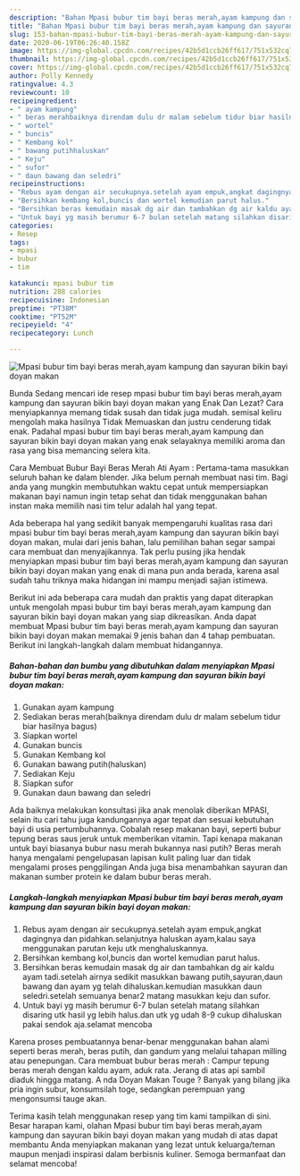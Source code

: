 ```yaml
---
description: "Bahan Mpasi bubur tim bayi beras merah,ayam kampung dan sayuran bikin bayi doyan makan | Cara Buat Mpasi bubur tim bayi beras merah,ayam kampung dan sayuran bikin bayi doyan makan Yang Bikin Ngiler"
title: "Bahan Mpasi bubur tim bayi beras merah,ayam kampung dan sayuran bikin bayi doyan makan | Cara Buat Mpasi bubur tim bayi beras merah,ayam kampung dan sayuran bikin bayi doyan makan Yang Bikin Ngiler"
slug: 153-bahan-mpasi-bubur-tim-bayi-beras-merah-ayam-kampung-dan-sayuran-bikin-bayi-doyan-makan-cara-buat-mpasi-bubur-tim-bayi-beras-merah-ayam-kampung-dan-sayuran-bikin-bayi-doyan-makan-yang-bikin-ngiler
date: 2020-06-19T06:26:40.158Z
image: https://img-global.cpcdn.com/recipes/42b5d1ccb26ff617/751x532cq70/mpasi-bubur-tim-bayi-beras-merahayam-kampung-dan-sayuran-bikin-bayi-doyan-makan-foto-resep-utama.jpg
thumbnail: https://img-global.cpcdn.com/recipes/42b5d1ccb26ff617/751x532cq70/mpasi-bubur-tim-bayi-beras-merahayam-kampung-dan-sayuran-bikin-bayi-doyan-makan-foto-resep-utama.jpg
cover: https://img-global.cpcdn.com/recipes/42b5d1ccb26ff617/751x532cq70/mpasi-bubur-tim-bayi-beras-merahayam-kampung-dan-sayuran-bikin-bayi-doyan-makan-foto-resep-utama.jpg
author: Polly Kennedy
ratingvalue: 4.3
reviewcount: 10
recipeingredient:
- " ayam kampung"
- " beras merahbaiknya direndam dulu dr malam sebelum tidur biar hasilnya bagus"
- " wortel"
- " buncis"
- " Kembang kol"
- " bawang putihhaluskan"
- " Keju"
- " sufor"
- " daun bawang dan seledri"
recipeinstructions:
- "Rebus ayam dengan air secukupnya.setelah ayam empuk,angkat dagingnya dan pidahkan.selanjutnya haluskan ayam,kalau saya menggunakan parutan keju utk menghaluskannya."
- "Bersihkan kembang kol,buncis dan wortel kemudian parut halus."
- "Bersihkan beras kemudain masak dg air dan tambahkan dg air kaldu ayam tadi.setelah airnya sedikit masukkan bawang putih,sayuran,daun bawang dan ayam yg telah dihaluskan.kemudian masukkan daun seledri.setelah semuanya benar2 matang masukkan keju dan sufor."
- "Untuk bayi yg masih berumur 6-7 bulan setelah matang silahkan disaring utk hasil yg lebih halus.dan utk yg udah 8-9 cukup dihaluskan pakai sendok aja.selamat mencoba"
categories:
- Resep
tags:
- mpasi
- bubur
- tim

katakunci: mpasi bubur tim 
nutrition: 288 calories
recipecuisine: Indonesian
preptime: "PT38M"
cooktime: "PT52M"
recipeyield: "4"
recipecategory: Lunch

---
```



![Mpasi bubur tim bayi beras merah,ayam kampung dan sayuran bikin bayi doyan makan](https://img-global.cpcdn.com/recipes/42b5d1ccb26ff617/751x532cq70/mpasi-bubur-tim-bayi-beras-merahayam-kampung-dan-sayuran-bikin-bayi-doyan-makan-foto-resep-utama.jpg)

Bunda Sedang mencari ide resep mpasi bubur tim bayi beras merah,ayam kampung dan sayuran bikin bayi doyan makan yang Enak Dan Lezat? Cara menyiapkannya memang tidak susah dan tidak juga mudah. semisal keliru mengolah maka hasilnya Tidak Memuaskan dan justru cenderung tidak enak. Padahal mpasi bubur tim bayi beras merah,ayam kampung dan sayuran bikin bayi doyan makan yang enak selayaknya memiliki aroma dan rasa yang bisa memancing selera kita.

Cara Membuat Bubur Bayi Beras Merah Ati Ayam : Pertama-tama masukkan seluruh bahan ke dalam blender. Jika belum pernah membuat nasi tim. Bagi anda yang mungkin membutuhkan waktu cepat untuk mempersiapkan makanan bayi namun ingin tetap sehat dan tidak menggunakan bahan instan maka memilih nasi tim telur adalah hal yang tepat.

Ada beberapa hal yang sedikit banyak mempengaruhi kualitas rasa dari mpasi bubur tim bayi beras merah,ayam kampung dan sayuran bikin bayi doyan makan, mulai dari jenis bahan, lalu pemilihan bahan segar sampai cara membuat dan menyajikannya. Tak perlu pusing jika hendak menyiapkan mpasi bubur tim bayi beras merah,ayam kampung dan sayuran bikin bayi doyan makan yang enak di mana pun anda berada, karena asal sudah tahu triknya maka hidangan ini mampu menjadi sajian istimewa.


Berikut ini ada beberapa cara mudah dan praktis yang dapat diterapkan untuk mengolah mpasi bubur tim bayi beras merah,ayam kampung dan sayuran bikin bayi doyan makan yang siap dikreasikan. Anda dapat membuat Mpasi bubur tim bayi beras merah,ayam kampung dan sayuran bikin bayi doyan makan memakai 9 jenis bahan dan 4 tahap pembuatan. Berikut ini langkah-langkah dalam membuat hidangannya.

<!--inarticleads1-->

##### Bahan-bahan dan bumbu yang dibutuhkan dalam menyiapkan Mpasi bubur tim bayi beras merah,ayam kampung dan sayuran bikin bayi doyan makan:

1. Gunakan  ayam kampung
1. Sediakan  beras merah(baiknya direndam dulu dr malam sebelum tidur biar hasilnya bagus)
1. Siapkan  wortel
1. Gunakan  buncis
1. Gunakan  Kembang kol
1. Gunakan  bawang putih(haluskan)
1. Sediakan  Keju
1. Siapkan  sufor
1. Gunakan  daun bawang dan seledri


Ada baiknya melakukan konsultasi jika anak menolak diberikan MPASI, selain itu cari tahu juga kandungannya agar tepat dan sesuai kebutuhan bayi di usia pertumbuhannya. Cobalah resep makanan bayi, seperti bubur tepung beras saus jeruk untuk memberikan vitamin. Tapi kenapa makanan untuk bayi biasanya bubur nasu merah bukannya nasi putih? Beras merah hanya mengalami pengelupasan lapisan kulit paling luar dan tidak mengalami proses penggilingan Anda juga bisa menambahkan sayuran dan makanan sumber protein ke dalam bubur beras merah. 

<!--inarticleads2-->

##### Langkah-langkah menyiapkan Mpasi bubur tim bayi beras merah,ayam kampung dan sayuran bikin bayi doyan makan:

1. Rebus ayam dengan air secukupnya.setelah ayam empuk,angkat dagingnya dan pidahkan.selanjutnya haluskan ayam,kalau saya menggunakan parutan keju utk menghaluskannya.
1. Bersihkan kembang kol,buncis dan wortel kemudian parut halus.
1. Bersihkan beras kemudain masak dg air dan tambahkan dg air kaldu ayam tadi.setelah airnya sedikit masukkan bawang putih,sayuran,daun bawang dan ayam yg telah dihaluskan.kemudian masukkan daun seledri.setelah semuanya benar2 matang masukkan keju dan sufor.
1. Untuk bayi yg masih berumur 6-7 bulan setelah matang silahkan disaring utk hasil yg lebih halus.dan utk yg udah 8-9 cukup dihaluskan pakai sendok aja.selamat mencoba


Karena proses pembuatannya benar-benar menggunakan bahan alami seperti beras merah, beras putih, dan gandum yang melalui tahapan milling atau penepungan. Cara membuat bubur beras merah : Campur tepung beras merah dengan kaldu ayam, aduk rata. Jerang di atas api sambil diaduk hingga matang. A nda Doyan Makan Touge ? Banyak yang bilang jika pria ingin subur, konsumsilah toge, sedangkan perempuan yang mengonsumsi tauge akan. 

Terima kasih telah menggunakan resep yang tim kami tampilkan di sini. Besar harapan kami, olahan Mpasi bubur tim bayi beras merah,ayam kampung dan sayuran bikin bayi doyan makan yang mudah di atas dapat membantu Anda menyiapkan makanan yang lezat untuk keluarga/teman maupun menjadi inspirasi dalam berbisnis kuliner. Semoga bermanfaat dan selamat mencoba!
